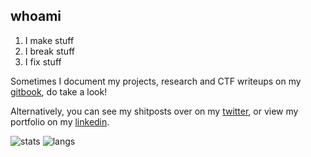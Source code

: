 ## whoami

1. I make stuff
2. I break stuff
3. I fix stuff

Sometimes I document my projects, research and CTF writeups on my [gitbook](https://gatari.gitbook.io/), do take a look! 

Alternatively, you can see my shitposts over on my [twitter](https://twitter.com/deceptivexd), or view my portfolio on my [linkedin](https://www.linkedin.com/in/zavierlee-sg/).

![stats](https://github-readme-stats.vercel.app/api?username=gatariee&show_icons=false&theme=tokyonight&hide=contribs,issues&include_all_commits=true&include_all_prs=true)
![langs](https://github-readme-stats.vercel.app/api/top-langs/?username=gatariee&layout=compact&show_icons=true&theme=tokyonight)
